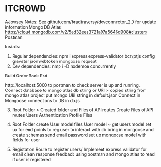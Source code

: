 # ITCROWD

AJowsey Notes:
See github.com/bradtraversy/devconnector_2.0 for update information
Mongo DB Atlas https://cloud.mongodb.com/v2/5ed32eea3721a97a5646d908#clusters
Postman


Installs:

1. Regular dependencies: npm i express express-validator bcryptjs config gravatar jsonwebtoken mongoose request
2. Dev dependencies: nmp i -D nodemon concurrently

Build Order
Back End
   
   http://localhost:5000 to postman to check server is up and running.
   Connect database to mongo atlas db string or URI > copied string from mongo atlas project
   put mongo URI string in default.json
   Connect in Mongoose connections to DB in db.js

3) Root Folder > Created folder and Files of API routes
   Create Files of API routes
   Users
   Authentication
   Profile
   Files

4) Root Folder create User model files 
   User model
   ~ get users model set up for end points to reg user to interact with db
    bring in mongoose and create schemas
   send email
   password
   set up mongoose model with fields for user

 5. Registation Route to register users/ Implement express validator for email clean response feedback
   using postman and mongo atlas to read if user is registered 

